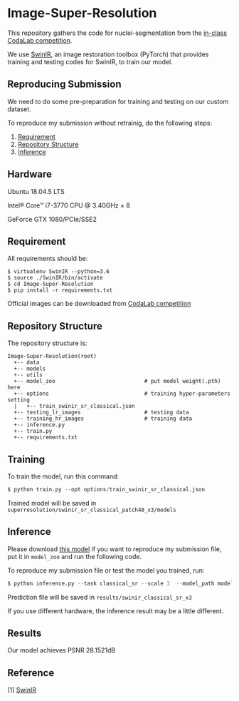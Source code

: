 # Image-Super-Resolution

This repository gathers the code for nuclei-segmentation from the [in-class CodaLab competition](https://codalab.lisn.upsaclay.fr/competitions/622?secret_key=4e06d660-cd84-429c-971b-79d15f78d400).

We use [SwinIR](https://github.com/JingyunLiang/SwinIR), an image restoration toolbox (PyTorch) that provides training and testing codes for SwinIR, to train our model.

## Reproducing Submission
We need to do some pre-preparation for training and testing on our custom dataset.

To reproduce my submission without retrainig, do the following steps:
1. [Requirement](#Requirement)
2. [Repository Structure](#Repository-Structure)
3. [Inference](#Inference)

## Hardware

Ubuntu 18.04.5 LTS

Intel® Core™ i7-3770 CPU @ 3.40GHz × 8

GeForce GTX 1080/PCIe/SSE2


## Requirement
All requirements should be:

```env
$ virtualenv SwinIR --python=3.6
$ source ./SwinIR/bin/activate
$ cd Image-Super-Resolution
$ pip install -r requirements.txt
```

Official images can be downloaded from [CodaLab competition](https://codalab.lisn.upsaclay.fr/competitions/622?secret_key=4e06d660-cd84-429c-971b-79d15f78d400#participate-get_data)


## Repository Structure

The repository structure is:
```
Image-Super-Resolution(root)
  +-- data                   
  +-- models
  +-- utils
  +-- model_zoo                            # put model weight(.pth) here
  +-- options                              # training hyper-parameters setting
  |   +-- train_swinir_sr_classical.json  
  +-- testing_lr_images                    # testing data
  +-- training_hr_images                   # training data
  +-- inference.py
  +-- train.py
  +-- requirements.txt
```


## Training

To train the model, run this command:

```py
$ python train.py --opt options/train_swinir_sr_classical.json
```

Trained model will be saved in ```superresolution/swinir_sr_classical_patch48_x3/models```


## Inference

Please download [this model]() if you want to reproduce my submission file, put it in ```model_zoo``` and run the following code.

To reproduce my submission file or test the model you trained, run:

```py
$ python inference.py --task classical_sr --scale 3  --model_path model_zoo/model_final.pth --folder_lq testing_lr_images/testing_lr_images
```

Prediction file will be saved in ```results/swinir_classical_sr_x3```

If you use different hardware, the inference result may be a little different.

## Results

Our model achieves PSNR 28.1521dB


## Reference
[1] [SwinIR](https://github.com/JingyunLiang/SwinIR)